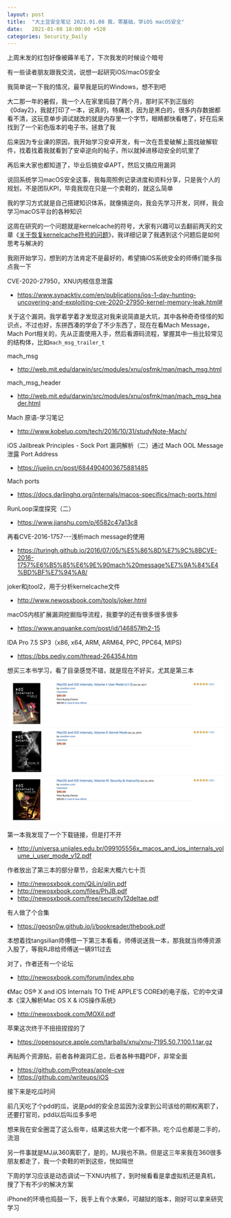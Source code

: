 ```yaml
---
layout: post
title:  "大土豆安全笔记 2021.01.08 我，零基础，学iOS macOS安全"
date:   2021-01-08 18:00:00 +520
categories: Security_Daily
---
```


上周末发的红包好像被薅羊毛了，下次我发的时候设个暗号

有一些读者朋友跟我交流，说想一起研究iOS/macOS安全

我简单说一下我的情况，最早我是玩的Windows，想不到吧

大二那一年的暑假，我一个人在家里捣鼓了两个月，那时买不到正版的《0day2》，我就打印了一本，说真的，特痛苦，因为是黑白的，很多内存数据都看不清，这玩意单步调试就改的就是内存里一个字节，眼睛都快看瞎了，好在后来找到了一个彩色版本的电子书，拯救了我

后来因为专业课的原因，我开始学习安卓开发，有一次在吾爱破解上面找破解软件，找着找着我就看到了安卓逆向的帖子，所以就掉进移动安全的坑里了

再后来大家也都知道了，毕业后搞安卓APT，然后又搞应用漏洞

说回系统学习macOS安全这事，我每周照例记录进度和资料分享，只是我个人的规划，不是团队KPI，毕竟我现在只是一个卖鞋的，就这么简单

我的学习方式就是自己搭建知识体系，就像搞逆向，我会先学习开发，同样，我会学习macOS平台的各种知识

这周在研究的一个问题就是kernelcache的符号，大家有兴趣可以去翻前两天的文章《[关于恢复kernelcache符号的问题](https://mp.weixin.qq.com/s/4uJMMkCrIR9kk45TGBZxAQ)》，我详细记录了我遇到这个问题后是如何思考与解决的

我刚开始学习，想到的方法肯定不是最好的，希望搞iOS系统安全的师傅们能多指点我一下

CVE-2020-27950，XNU内核信息泄露
- https://www.synacktiv.com/en/publications/ios-1-day-hunting-uncovering-and-exploiting-cve-2020-27950-kernel-memory-leak.html#

关于这个漏洞，我学着学着才发现这对我来说简直是大坑，其中各种奇奇怪怪的知识点，不过也好，东拼西凑的学会了不少东西了，现在在看Mach Message，Mach Port相关的，先从正面使用入手，然后看源码流程，掌握其中一些比较常见的结构体，比如`mach_msg_trailer_t`

mach_msg
- http://web.mit.edu/darwin/src/modules/xnu/osfmk/man/mach_msg.html

mach_msg_header
- http://web.mit.edu/darwin/src/modules/xnu/osfmk/man/mach_msg_header.html

Mach 原语-学习笔记
- http://www.kobeluo.com/tech/2016/10/31/studyNote-Mach/

iOS Jailbreak Principles - Sock Port 漏洞解析（二）通过 Mach OOL Message 泄露 Port Address
- https://juejin.cn/post/6844904003675881485

Mach ports
- https://docs.darlinghq.org/internals/macos-specifics/mach-ports.html

RunLoop深度探究（二）
- https://www.jianshu.com/p/6582c47a13c8

再看CVE-2016-1757---浅析mach message的使用
- https://turingh.github.io/2016/07/05/%E5%86%8D%E7%9C%8BCVE-2016-1757%E6%B5%85%E6%9E%90mach%20message%E7%9A%84%E4%BD%BF%E7%94%A8/

joker和jtool2，用于分析kernelcache文件
- http://www.newosxbook.com/tools/joker.html

macOS内核扩展漏洞挖掘指导流程，我要学的还有很多很多很多
- https://www.anquanke.com/post/id/146857#h2-15

IDA Pro 7.5 SP3（x86, x64, ARM, ARM64, PPC, PPC64, MIPS)
- https://bbs.pediy.com/thread-264354.htm

想买三本书学习，看了目录感觉不错，就是现在不好买，尤其是第三本

![IMAGE](/assets/resources/4A57BC9D014DD4CD283AC830B332DC20.jpg)

第一本我发现了一个下载链接，但是打不开
- http://universa.unijales.edu.br/099105556x_macos_and_ios_internals_volume_i_user_mode_v12.pdf

作者放出了第三本的部分章节，合起来大概六七十页
- http://newosxbook.com/QiLin/qilin.pdf
- http://newosxbook.com/files/PhJB.pdf
- http://newosxbook.com/free/security12deltae.pdf

有人做了个合集
- https://geosn0w.github.io/j/bookreader/thebook.pdf

本想着找tangsilian师傅借一下第三本看看，师傅说送我一本，那我就当师傅资源入股了，等我RJB给师傅送一辆911过去

对了，作者还有一个论坛
- http://newosxbook.com/forum/index.php

《Mac OS® X and iOS Internals TO THE APPLE’S CORE》的电子版，它的中文译本《深入解析Mac OS X & iOS操作系统》
- http://newosxbook.com/MOXiI.pdf

苹果这次终于不扭扭捏捏的了
- https://opensource.apple.com/tarballs/xnu/xnu-7195.50.7.100.1.tar.gz

再贴两个资源贴，前者各种漏洞汇总，后者各种书籍PDF，非常全面
- https://github.com/Proteas/apple-cve
- https://github.com/writeups/iOS

接下来是吃瓜时间

前几天吃了个pdd的瓜，说是pdd的安全总监因为没拿到公司该给的期权离职了，还要打官司，pdd以后叫瓜多多吧

想来我在安全圈混了这么些年，结果这些大佬一个都不熟，吃个瓜也都是二手的，流泪

另一件事就是MJ从360离职了，是的，MJ我也不熟，但是这三年来我在360很多朋友都走了，我一个卖鞋的听到这些，恍如隔世

下周的学习应该是动态调试一下XNU内核了，到时候看看是拿虚拟机还是真机，搜了下有不少的解决方案

iPhone的环境也捣鼓一下，我手上有个水果6，可越狱的版本，刚好可以拿来研究学习